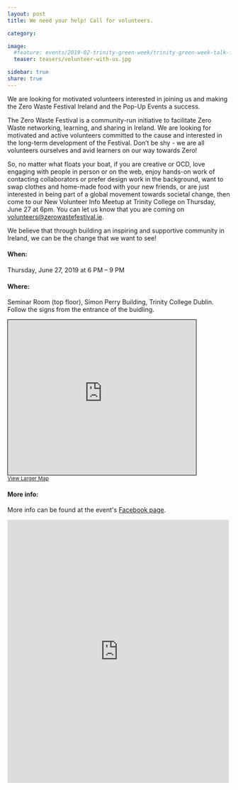 ```yaml
---
layout: post
title: We need your help! Call for volunteers.

category: 

image:
  #feature: events/2019-02-trinity-green-week/trinity-green-week-talk-feature.jpg
  teaser: teasers/volunteer-with-us.jpg

sidebar: true
share: true
---
```


We are looking for motivated volunteers interested in joining us and making the Zero Waste Festival Ireland and the Pop-Up Events a success. 

The Zero Waste Festival is a community-run initiative to facilitate Zero Waste networking, learning, and sharing in Ireland. We are looking for motivated and active volunteers committed to the cause and interested in the long-term development of the Festival. Don’t be shy - we are all volunteers ourselves and avid learners on our way towards Zero! 

So, no matter what floats your boat,  if you are creative or OCD, love engaging with people in person or on the web, enjoy hands-on work of contacting collaborators or prefer design work in the background, want to swap clothes and home-made food with your new friends, or are just interested in being part of a global movement towards societal change, then come to our New Volunteer Info Meetup at Trinity College on Thursday, June 27 at 6pm. You can let us know that you are coming on [volunteers@zerowastefestival.ie](mailto:volunteers@zerowastefestival.ie). 

We believe that through building an inspiring and supportive community in Ireland, we can be the change  that we want to see!


#### When: 

Thursday, June 27, 2019 at 6 PM – 9 PM

#### Where: 

Seminar Room (top floor), Simon Perry Building, Trinity College Dublin. Follow the signs from the entrance of the buidling.

<iframe width="425" height="350" frameborder="0" scrolling="no" marginheight="0" marginwidth="0" src="https://www.openstreetmap.org/export/embed.html?bbox=-6.253741979599%2C53.34383915678624%2C-6.251848340034486%2C53.3446414053668&amp;layer=mapnik" style="border: 1px solid black"></iframe><br/><small><a href="https://www.openstreetmap.org/#map=19/53.34424/-6.25280">View Larger Map</a></small>

#### More info:

More info can be found at the event's [Facebook page](https://www.facebook.com/events/702292940200423/). 

<iframe src="https://www.facebook.com/plugins/post.php?href=https%3A%2F%2Fwww.facebook.com%2FZeroWasteFestivalIreland%2Fposts%2F1167226120115747&width=500" width="500" height="594" style="border:none;overflow:hidden" scrolling="no" frameborder="0" allowTransparency="true" allow="encrypted-media"></iframe>
